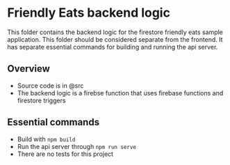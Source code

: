 # Friendly Eats backend logic

This folder contains the backend logic for the firestore friendly eats sample application. This folder should be considered separate from the frontend. It has separate essential commands for building and running the api server.

## Overview 
- Source code is in @src
- The backend logic is a firebse function that uses firebase functions and firestore triggers

## Essential commands
- Build with `npm build`
- Run the api server through `npm run serve`
- There are no tests for this project